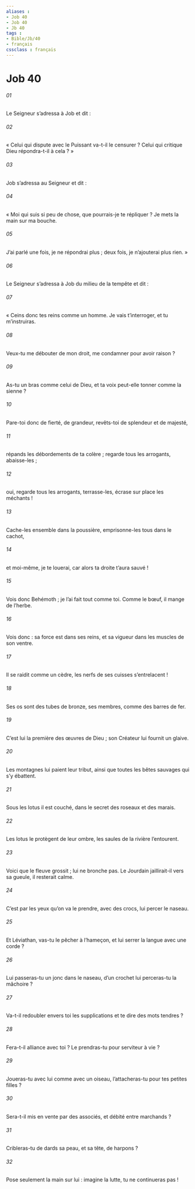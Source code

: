 ```yaml
---
aliases : 
- Job 40
- Job 40
- Jb 40
tags : 
- Bible/Jb/40
- français
cssclass : français
---
```


# Job 40

###### 01
Le Seigneur s’adressa à Job et dit :
###### 02
« Celui qui dispute avec le Puissant va-t-il le censurer ?
Celui qui critique Dieu répondra-t-il à cela ? »
###### 03
Job s’adressa au Seigneur et dit :
###### 04
« Moi qui suis si peu de chose, que pourrais-je te répliquer ?
Je mets la main sur ma bouche.
###### 05
J’ai parlé une fois, je ne répondrai plus ;
deux fois, je n’ajouterai plus rien. »
###### 06
Le Seigneur s’adressa à Job du milieu de la tempête et dit :
###### 07
« Ceins donc tes reins comme un homme.
Je vais t’interroger, et tu m’instruiras.
###### 08
Veux-tu me débouter de mon droit,
me condamner pour avoir raison ?
###### 09
As-tu un bras comme celui de Dieu,
et ta voix peut-elle tonner comme la sienne ?
###### 10
Pare-toi donc de fierté, de grandeur,
revêts-toi de splendeur et de majesté,
###### 11
répands les débordements de ta colère ;
regarde tous les arrogants, abaisse-les ;
###### 12
oui, regarde tous les arrogants, terrasse-les,
écrase sur place les méchants !
###### 13
Cache-les ensemble dans la poussière,
emprisonne-les tous dans le cachot,
###### 14
et moi-même, je te louerai,
car alors ta droite t’aura sauvé !
###### 15
Vois donc Behémoth ; je l’ai fait tout comme toi.
Comme le bœuf, il mange de l’herbe.
###### 16
Vois donc : sa force est dans ses reins,
et sa vigueur dans les muscles de son ventre.
###### 17
Il se raidit comme un cèdre,
les nerfs de ses cuisses s’entrelacent !
###### 18
Ses os sont des tubes de bronze,
ses membres, comme des barres de fer.
###### 19
C’est lui la première des œuvres de Dieu ;
son Créateur lui fournit un glaive.
###### 20
Les montagnes lui paient leur tribut,
ainsi que toutes les bêtes sauvages qui s’y ébattent.
###### 21
Sous les lotus il est couché,
dans le secret des roseaux et des marais.
###### 22
Les lotus le protègent de leur ombre,
les saules de la rivière l’entourent.
###### 23
Voici que le fleuve grossit ; lui ne bronche pas.
Le Jourdain jaillirait-il vers sa gueule, il resterait calme.
###### 24
C’est par les yeux qu’on va le prendre,
avec des crocs, lui percer le naseau.
###### 25
Et Léviathan, vas-tu le pêcher à l’hameçon,
et lui serrer la langue avec une corde ?
###### 26
Lui passeras-tu un jonc dans le naseau,
d’un crochet lui perceras-tu la mâchoire ?
###### 27
Va-t-il redoubler envers toi les supplications
et te dire des mots tendres ?
###### 28
Fera-t-il alliance avec toi ?
Le prendras-tu pour serviteur à vie ?
###### 29
Joueras-tu avec lui comme avec un oiseau,
l’attacheras-tu pour tes petites filles ?
###### 30
Sera-t-il mis en vente par des associés,
et débité entre marchands ?
###### 31
Cribleras-tu de dards sa peau,
et sa tête, de harpons ?
###### 32
Pose seulement la main sur lui :
imagine la lutte, tu ne continueras pas !
